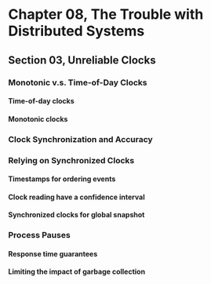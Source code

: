 # Chapter 08, The Trouble with Distributed Systems
## Section 03, Unreliable Clocks

### Monotonic v.s. Time-of-Day Clocks

#### Time-of-day clocks

#### Monotonic clocks

### Clock Synchronization and Accuracy

### Relying on Synchronized Clocks

#### Timestamps for ordering events

#### Clock reading have a confidence interval

#### Synchronized clocks for global snapshot

### Process Pauses

#### Response time guarantees

#### Limiting the impact of garbage collection